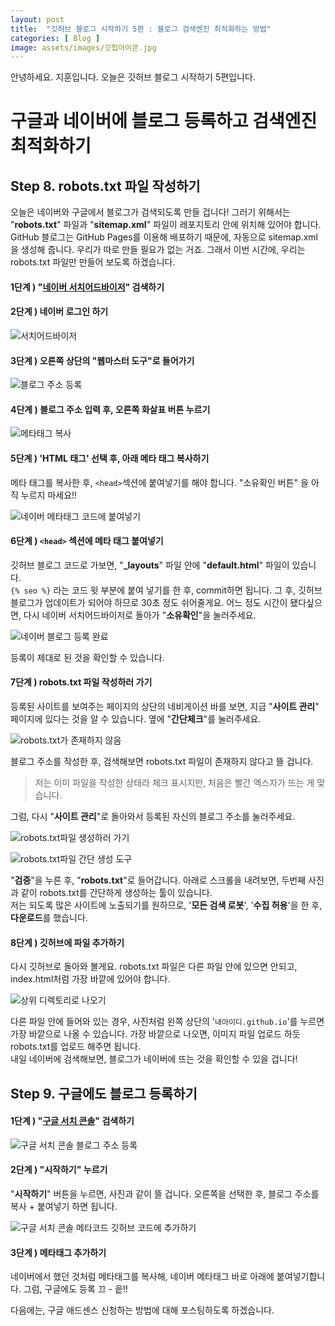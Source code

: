 ```yaml
---
layout: post
title:  "깃허브 블로그 시작하기 5편 : 블로그 검색엔진 최적화하는 방법"
categories: [ Blog ]
image: assets/images/깃헙아이콘.jpg
---
```

안녕하세요. 지훈입니다.
오늘은 깃허브 블로그 시작하기 5편입니다.

# 구글과 네이버에 블로그 등록하고 검색엔진 최적화하기

## Step 8. robots.txt 파일 작성하기
오늘은 네이버와 구글에서 블로그가 검색되도록 만들 겁니다! 그러기 위해서는 "**robots.txt**" 파일과 "**sitemap.xml**" 파일이 레포지토리 안에 위치해 있어야 합니다. GitHub 블로그는 GitHub Pages를 이용해 배포하기 때문에, 자동으로 sitemap.xml을 생성해 줍니다. 우리가 따로 만들 필요가 없는 거죠. 그래서 이번 시간에, 우리는 robots.txt 파일만 만들어 보도록 하겠습니다. 

#### 1단계 ) "[네이버 서치어드바이저](https://searchadvisor.naver.com/)" 검색하기

#### 2단계 ) 네이버 로그인 하기 

![서치어드바이저](../assets/images/blog06/blog06_seo1.jpg)

#### 3단계 ) 오른쪽 상단의 "웹마스터 도구"로 들어가기

![블로그 주소 등록](../assets/images/blog06/blog06_seo2.jpg)

#### 4단계 ) 블로그 주소 입력 후, 오른쪽 화살표 버튼 누르기

![메타태그 복사](../assets/images/blog06/blog06_seo3.jpg)

#### 5단계 ) 'HTML 태그' 선택 후, 아래 메타 태그 복사하기
메타 태그를 복사한 후, `<head>`섹션에 붙여넣기를 해야 합니다. "소유확인 버튼" 을 아직 누르지 마세요!!

![네이버 메타태그 코드에 붙여넣기](../assets/images/blog06/blog06_seo4.jpg)

#### 6단계 ) `<head>` 섹션에 메타 태그 붙여넣기
깃허브 블로그 코드로 가보면, "**_layouts**" 파일 안에 "**default.html**" 파일이 있습니다. <br>`{% seo %}` 라는 코드 윗 부분에 붙여 넣기를 한 후, commit하면 됩니다. 그 후, 깃허브 블로그가 업데이트가 되어야 하므로 30초 정도 쉬어줄게요. 어느 정도 시간이 됐다싶으면, 다시 네이버 서치어드바이저로 돌아가 "**소유확인**"을 눌러주세요.

![네이버 블로그 등록 완료](../assets/images/blog06/blog06_seo5.jpg)

등록이 제대로 된 것을 확인할 수 있습니다.

#### 7단계 ) robots.txt 파일 작성하러 가기
등록된 사이트를 보여주는 페이지의 상단의 네비게이션 바를 보면, 지금 "**사이트 관리**" 페이지에 있다는 것을 알 수 있습니다. 옆에 "**간단체크**"를 눌러주세요.

![robots.txt가 존재하지 않음](../assets/images/blog06/blog06_seo6.jpg)

블로그 주소를 작성한 후, 검색해보면 robots.txt 파일이 존재하지 않다고 뜰 겁니다.

> 저는 이미 파일을 작성한 상태라 체크 표시지만, 처음은 빨간 엑스자가 뜨는 게 맞습니다.

그럼, 다시 "**사이트 관리**"로 돌아와서 등록된 자신의 블로그 주소를 눌러주세요.

![robots.txt파일 생성하러 가기](../assets/images/blog06/blog06_seo7.jpg)

![robots.txt파일 간단 생성 도구](../assets/images/blog06/blog06_seo8.jpg)

"**검증**"을 누른 후, "**robots.txt**"로 들어갑니다. 아래로 스크롤을 내려보면, 두번째 사진과 같이 robots.txt를 간단하게 생성하는 툴이 있습니다.<br>저는 되도록 많은 사이트에 노출되기를 원하므로, '**모든 검색 로봇**', '**수집 허용**'을 한 후, **다운로드**를 했습니다.

#### 8단계 ) 깃허브에 파일 추가하기
다시 깃허브로 돌아와 볼게요. robots.txt 파일은 다른 파일 안에 있으면 안되고, index.html처럼 가장 바깥에 있어야 합니다. 

![상위 디렉토리로 나오기](../assets/images/blog06/blog06_seo9.jpg)

다른 파일 안에 들어와 있는 경우, 사진처럼 왼쪽 상단의 '```내아이디.github.io```'를 누르면 가장 바깥으로 나올 수 있습니다. 가장 바깥으로 나오면, 이미지 파일 업로드 하듯 robots.txt를 업로드 해주면 됩니다.<br>내일 네이버에 검색해보면, 블로그가 네이버에 뜨는 것을 확인할 수 있을 겁니다!

## Step 9. 구글에도 블로그 등록하기
#### 1단계 ) "[구글 서치 콘솔](https://search.google.com/search-console/about?hl=ko)" 검색하기

![구글 서치 콘솔 블로그 주소 등록](../assets/images/blog06/blog06_seo10.jpg)

#### 2단계 ) "시작하기" 누르기
"**시작하기**" 버튼을 누르면, 사진과 같이 뜰 겁니다. 오른쪽을 선택한 후, 블로그 주소를 복사 + 붙여넣기 하면 됩니다.

![구글 서치 콘솔 메타코드 깃허브 코드에 추가하기](../assets/images/blog06/blog06_seo11.jpg)

#### 3단계 ) 메타태그 추가하기
네이버에서 했던 것처럼 메타태그를 복사해, 네이버 메타태그 바로 아래에 붙여넣기합니다. 그럼, 구글에도 등록 끄 - 읕!!

다음에는, 구글 애드센스 신청하는 방법에 대해 포스팅하도록 하겠습니다.
